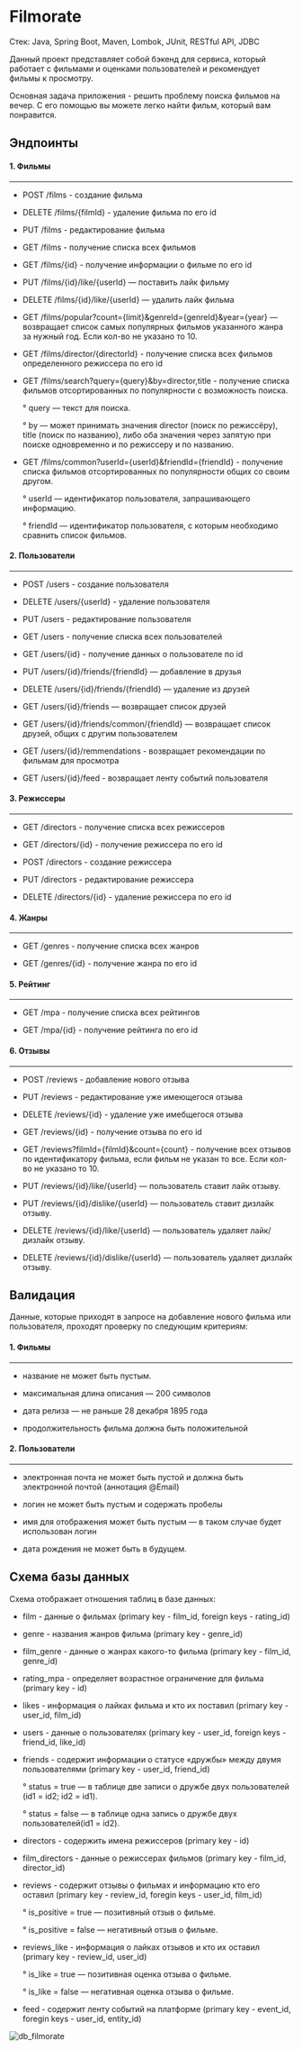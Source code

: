 # Filmorate


Стек: Java, Spring Boot, Maven, Lombok, JUnit, RESTful API, JDBC


Данный проект представляет собой бэкенд для сервиса, который работает с фильмами и оценками пользователей и рекомендует фильмы к просмотру.

Основная задача приложения - решить проблему поиска фильмов на вечер. С его помощью вы можете легко найти фильм, который вам понравится.

Эндпоинты
---
#### 1. Фильмы
  ---
+ POST /films - создание фильма

+ DELETE /films/{filmId} - удаление фильма по его id

+ PUT /films - редактирование фильма

+ GET /films - получение списка всех фильмов

+ GET /films/{id} - получение информации о фильме по его id

+ PUT /films/{id}/like/{userId} — поставить лайк фильму

+ DELETE /films/{id}/like/{userId} — удалить лайк фильма

+ GET /films/popular?count={limit}&genreId={genreId}&year={year} — возвращает список самых популярных фильмов указанного жанра за нужный год. Если кол-во не указано то 10.

+ GET /films/director/{directorId} - получение списка всех фильмов определенного режиссера по его id

+ GET /films/search?query={query}&by=director,title - получение списка фильмов отсортированных по популярности с возможность поиска.
  
  ° query — текст для поиска.
  
  ° by — может принимать значения director (поиск по режиссёру), title (поиск по названию), либо оба значения через запятую при поиске одновременно и по режиссеру и по названию.
+ GET /films/common?userId={userId}&friendId={friendId} - получение списка фильмов отсортированных по популярности общих со своим другом.
  
  ° userId — идентификатор пользователя, запрашивающего информацию.
  
  ° friendId — идентификатор пользователя, с которым необходимо сравнить список фильмов.

#### 2. Пользователи
  ---
+ POST /users - создание пользователя

+ DELETE /users/{userId} - удаление пользователя

+ PUT /users - редактирование пользователя

+ GET /users - получение списка всех пользователей

+ GET /users/{id} - получение данных о пользователе по id

+ PUT /users/{id}/friends/{friendId} — добавление в друзья

+ DELETE /users/{id}/friends/{friendId} — удаление из друзей

+ GET /users/{id}/friends — возвращает список друзей

+ GET /users/{id}/friends/common/{friendId} — возвращает список друзей, общих с другим пользователем

+ GET /users/{id}/remmendations - возвращает рекомендации по фильмам для просмотра

+ GET /users/{id}/feed - возвращает ленту событий пользователя

#### 3. Режиссеры
  ---
+ GET /directors - получение списка всех режиссеров

+ GET /directors/{id} - получение режиссера по его id

+ POST /directors - создание режиссера

+ PUT /directors - редактирование режиссера

+ DELETE /directors/{id} - удаление режиссера по его id
  
#### 4. Жанры
  ---
+ GET /genres - получение списка всех жанров

+ GET /genres/{id} - получение жанра по его id

#### 5. Рейтинг
  ---
+ GET /mpa - получение списка всех рейтингов

+ GET /mpa/{id} - получение рейтинга по его id

#### 6. Отзывы
  ---
+ POST /reviews - добавление нового отзыва

+ PUT /reviews - редактирование уже имеющегося отзыва

+ DELETE /reviews/{id} - удаление уже имебщегося отзыва

+ GET /reviews/{id} - получение отзыва по его id

+ GET /reviews?filmId={filmId}&count={count} - получение всех отзывов по идентификатору фильма, если фильм не указан то все. Если кол-во не указано то 10.

+ PUT /reviews/{id}/like/{userId} — пользователь ставит лайк отзыву.
  
+ PUT /reviews/{id}/dislike/{userId} — пользователь ставит дизлайк отзыву.
  
+ DELETE /reviews/{id}/like/{userId} — пользователь удаляет лайк/дизлайк отзыву.
  
+ DELETE /reviews/{id}/dislike/{userId} — пользователь удаляет дизлайк отзыву.

Валидация
  ---
Данные, которые приходят в запросе на добавление нового фильма или пользователя, проходят проверку по следующим критериям:

#### 1. Фильмы
  ---
 + название не может быть пустым.
 
 + максимальная длина описания — 200 символов
 
 + дата релиза — не раньше 28 декабря 1895 года
 
 + продолжительность фильма должна быть положительной

#### 2. Пользователи
  ---
 + электронная почта не может быть пустой и должна быть электронной почтой (аннотация @Email)
 
 + логин не может быть пустым и содержать пробелы
 
 + имя для отображения может быть пустым — в таком случае будет использован логин
 
 + дата рождения не может быть в будущем.

Схема базы данных
  ---
Схема отображает отношения таблиц в базе данных:

+ film - данные о фильмах (primary key - film_id, foreign keys - rating_id)
+ genre - названия жанров фильма (primary key - genre_id)
+ film_genre - данные о жанрах какого-то фильма (primary key - film_id, genre_id)
+ rating_mpa - определяет возрастное ограничение для фильма (primary key - id)
+ likes - информация о лайках фильма и кто их поставил (primary key - user_id, film_id)
+ users - данные о пользователях (primary key - user_id, foreign keys - friend_id, like_id)
+ friends - содержит информации о статусе «дружбы» между двумя пользователями (primary key - user_id, friend_id)
  
  °  status = true — в таблице две записи о дружбе двух пользователей (id1 = id2; id2 = id1).
  
  °  status = false — в таблице одна запись о дружбе двух пользователей(id1 = id2).
+ directors - содержить имена режиссеров (primary key - id)
+ film_directors - данные о режиссерах фильмов (primary key - film_id, director_id)
+ reviews - содержит отзывы о фильмах и информацию кто его оставил (primary key - review_id, foregin keys - user_id, film_id)
  
  °  is_positive = true — позитивный отзыв о фильме.
  
  °  is_positive = false — негативный отзыв о фильме.
+ reviews_like - информация о лайках отзывов и кто их оставил (primary key - review_id, user_id)
  
  °  is_like = true — позитивная оценка отзыва о фильме.
  
  °  is_like = false — негативная оценка отзыва о фильме.
+ feed - содержит ленту событий на платформе (primary key - event_id, foregin keys - user_id, entity_id)

![db_filmorate](https://github.com/CyberCoHuK/java-filmorate/assets/108213849/d23d6d69-5748-4d0d-b18f-6a75f9020de7)

 
 
